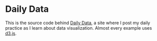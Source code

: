 # Daily Data
This is the source code behind [Daily Data](http://dailydatapractice.tumblr.com), a
site where I post my daily practice as I learn about data visualization.
Almost every example uses [d3.js](http://d3js.org).
